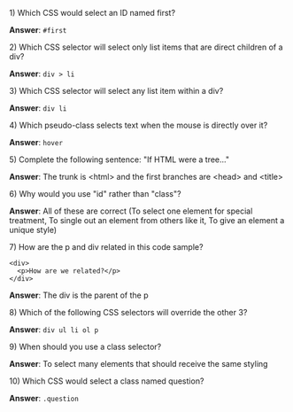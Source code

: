 1\) Which CSS would select an ID named first?

**Answer**: `#first`

2\) Which CSS selector will select only list items that are direct children of a div?

**Answer**: `div > li`

3\) Which CSS selector will select any list item within a div?

**Answer**: `div li`

4\) Which pseudo-class selects text when the mouse is directly over it?

**Answer**: `hover`

5\) Complete the following sentence: "If HTML were a tree..."

**Answer**: The trunk is &lt;html&gt; and the first branches are &lt;head&gt; and &lt;title&gt;

6\) Why would you use "id" rather than "class"?

**Answer**: All of these are correct \(To select one element for special treatment, To single out an element from others like it, To give an element a unique style\)

7\) How are the p and div related in this code sample?

```
<div>
  <p>How are we related?</p>
</div>
```

**Answer**: The div is the parent of the p

8\) Which of the following CSS selectors will override the other 3?

**Answer**: `div ul li ol p`

9\) When should you use a class selector?

**Answer**: To select many elements that should receive the same styling

10\) Which CSS would select a class named question?

**Answer**: `.question`



